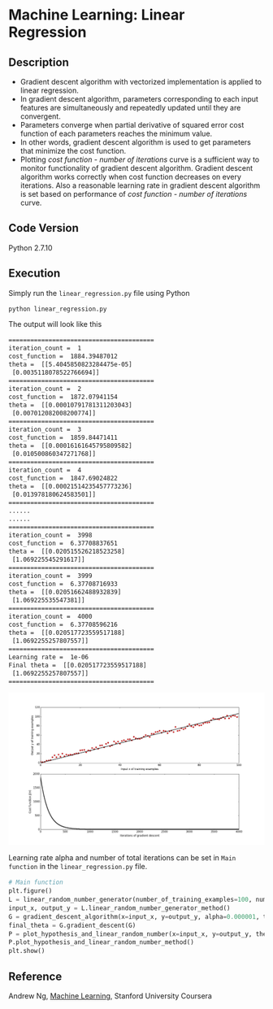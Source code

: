 # Machine Learning: Linear Regression

## Description
- Gradient descent algorithm with vectorized implementation is applied to linear regression.
- In gradient descent algorithm, parameters corresponding to each input features are simultaneously and repeatedly updated until they are convergent.
- Parameters converge when partial derivative of squared error cost function of each parameters reaches the minimum value.
- In other words, gradient descent algorithm is used to get parameters that minimize the cost function.
- Plotting *cost function - number of iterations* curve is a sufficient way to monitor functionality of gradient descent algorithm. Gradient descent algorithm works correctly when cost function decreases on every iterations. Also a reasonable learning rate in gradient descent algorithm is set based on performance of *cost function - number of iterations* curve.

## Code Version
Python 2.7.10

## Execution
Simply run the `linear_regression.py` file using Python
```
python linear_regression.py
```
The output will look like this
```
========================================
iteration_count =  1
cost_function =  1884.39487012
theta =  [[5.4045850823284475e-05]
 [0.0035118078522766694]]
========================================
iteration_count =  2
cost_function =  1872.07941154
theta =  [[0.00010791781311203043]
 [0.007012082008200774]]
========================================
iteration_count =  3
cost_function =  1859.84471411
theta =  [[0.00016161645795809582]
 [0.010500860347271768]]
========================================
iteration_count =  4
cost_function =  1847.69024822
theta =  [[0.00021514235457773236]
 [0.013978180624583501]]
========================================
......
......
========================================
iteration_count =  3998
cost_function =  6.37708837651
theta =  [[0.020515526218523258]
 [1.069225545291617]]
========================================
iteration_count =  3999
cost_function =  6.37708716933
theta =  [[0.02051662488932839]
 [1.069225535547381]]
========================================
iteration_count =  4000
cost_function =  6.37708596216
theta =  [[0.020517723559517188]
 [1.0692255257807557]]
========================================
Learning rate =  1e-06
Final theta =  [[0.020517723559517188]
 [1.0692255257807557]]
========================================
```
![image](https://github.com/cjchengusc/linear_regression/blob/master/linear_regression_convergent.png)

Learning rate alpha and number of total iterations can be set in `Main function` in the `linear_regression.py` file. 
```python
# Main function
plt.figure()
L = linear_random_number_generator(number_of_training_examples=100, number_of_features=2)
input_x, output_y = L.linear_random_number_generator_method()
G = gradient_descent_algorithm(x=input_x, y=output_y, alpha=0.000001, total_iteration=4000)
final_theta = G.gradient_descent(G)
P = plot_hypothesis_and_linear_random_number(x=input_x, y=output_y, theta=final_theta)
P.plot_hypothesis_and_linear_random_number_method()
plt.show()
```

## Reference
Andrew Ng, [Machine Learning](https://www.coursera.org/learn/machine-learning), Stanford University Coursera
